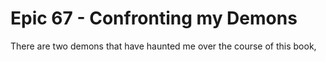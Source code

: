 # Epic 67 - Confronting my Demons

There are two demons that have haunted me over the course of this book, 